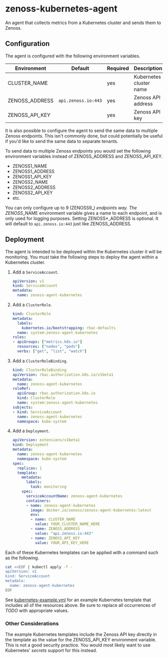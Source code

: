 # zenoss-kubernetes-agent

An agent that collects metrics from a Kubernetes cluster and sends them to
Zenoss.

## Configuration

The agent is configured with the following environment variables.

| Environment    | Default             | Required | Description                      |
| -------------- | ------------------- | -------- | -------------------------------- |
| CLUSTER_NAME   |                     | yes      | Kubernetes cluster name          |
| ZENOSS_ADDRESS | `api.zenoss.io:443` | yes      | Zenoss API address               |
| ZENOSS_API_KEY |                     | yes      | Zenoss API key                   |

It is also possible to configure the agent to send the same data to multiple
Zenoss endpoints. This isn't commonly done, but could potentially be useful if
you'd like to send the same data to separate tenants.

To send data to multiple Zenoss endpoints you would set the following
environment variables instead of ZENOSS_ADDRESS and ZENOSS_API_KEY.

* ZENOSS1_NAME
* ZENOSS1_ADDRESS
* ZENOSS1_API_KEY
* ZENOSS2_NAME
* ZENOSS2_ADDRESS
* ZENOSS2_API_KEY
* etc.

You can only configure up to 9 (ZENOSS9_*) endpoints way. The ZENOSS*_NAME
environment variable gives a name to each endpoint, and is only used for
logging purposes. Setting ZENOSS*_ADDRESS is optional. It will default to
`api.zenoss.io:443` just like ZENOSS_ADDRESS.

## Deployment

The agent is intended to be deployed within the Kubernetes cluster it will be
monitoring. You must take the following steps to deploy the agent within a
Kubernetes cluster.

1. Add a `ServiceAccount`.

    ```yaml
    apiVersion: v1
    kind: ServiceAccount
    metadata:
      name: zenoss-agent-kubernetes
    ```

2. Add a `ClusterRole`.

    ```yaml
    kind: ClusterRole
    metadata:
      labels:
        kubernetes.io/bootstrapping: rbac-defaults
      name: system:zenoss-agent-kubernetes
    rules:
    - apiGroups: ["metrics.k8s.io"]
      resources: ["nodes", "pods"]
      verbs: ["get", "list", "watch"]
    ```

3. Add a `ClusterRoleBinding`.

    ```yaml
    kind: ClusterRoleBinding
    apiVersion: rbac.authorization.k8s.io/v1beta1
    metadata:
      name: zenoss-agent-kubernetes
    roleRef:
      apiGroup: rbac.authorization.k8s.io
      kind: ClusterRole
      name: system:zenoss-agent-kubernetes
    subjects:
    - kind: ServiceAccount
      name: zenoss-agent-kubernetes
      namespace: kube-system
    ```

4. Add a `Deployment`.

    ```yaml
    apiVersion: extensions/v1beta1
    kind: Deployment
    metadata:
      name: zenoss-agent-kubernetes
      namespace: kube-system
    spec:
      replicas: 1
      template:
        metadata:
          labels:
            task: monitoring
        spec:
          serviceAccountName: zenoss-agent-kubernetes
          containers:
          - name: zenoss-agent-kubernetes
            image: docker.io/zenoss/zenoss-agent-kubernetes:latest
            env:
            - name: CLUSTER_NAME
              value: YOUR_CLUSTER_NAME_HERE
            - name: ZENOSS_ADDRESS
              value: "api.zenoss.io:443"
            - name: ZENOSS_API_KEY
              value: YOUR_API_KEY_HERE
    ```

Each of these Kubernetes templates can be applied with a command such as the
following.

```sh
cat <<EOF | kubectl apply -f -
apiVersion: v1
kind: ServiceAccount
metadata:
  name: zenoss-agent-kubernetes
EOF
```

See [kubernetes-example.yml] for an example Kubernetes template that includes
all of the resources above. Be sure to replace all occurrences of _TODO_ with
appropriate values.

### Other Considerations

The example Kubernetes templates include the Zenoss API key directly in the
template as the value for the ZENOSS_API_KEY environment variable. This is not
a good security practice. You would most likely want to use Kubernetes'
_secrets_ support for this instead.


[kubernetes-example.yml]: https://github.com/zenoss/zenoss-agent-kubernetes/blob/master/kubernetes-example.yml
